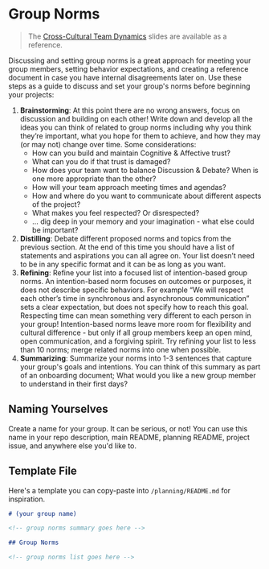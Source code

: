 # Group Norms

> The [Cross-Cultural Team Dynamics](https://docs.google.com/presentation/d/1IbHkR37KBSACvWiMLX41juLqrcV4OxTrARSsXKqv1aA/edit?usp=sharing) slides are available as a reference.

Discussing and setting group norms is a great approach for meeting your group members, setting behavior expectations, and creating a reference document in case you have internal disagreements later on.  Use these steps as a guide to discuss and set your group's norms before beginning your projects:

1. **Brainstorming**: At this point there are no wrong answers, focus on discussion and building on each other! Write down and develop all the ideas you can think of related to group norms including why you think they’re important, what you hope for them to achieve, and how they may (or may not) change over time. Some considerations:
   - How can you build and maintain Cognitive & Affective trust?
   - What can you do if that trust is damaged?
   - How does your team want to balance Discussion & Debate? When is one more appropriate than the other?
   - How will your team approach meeting times and agendas?
   - How and where do you want to communicate about different aspects of the project?
   - What makes you feel respected? Or disrespected?
   - … dig deep in your memory and your imagination - what else could be important?
2. **Distilling**: Debate different proposed norms and topics from the previous section. At the end of this time you should have a list of statements and aspirations you can all agree on. Your list doesn’t need to be in any specific format and it can be as long as you want.
3. **Refining**: Refine your list into a focused list of intention-based group norms.
   An intention-based norm focuses on outcomes or purposes, it does not describe specific behaviors. For example “We will respect each other’s time in synchronous and asynchronous communication” sets a clear expectation, but does not specify how to reach this goal. Respecting time can mean something very different to each person in your group! Intention-based norms leave more room for flexibility and cultural difference - but only if all group members keep an open mind, open communication, and a forgiving spirit. Try refining your list to less than 10 norms; merge related norms into one when possible.
4. **Summarizing**: Summarize your norms into 1-3 sentences that capture your group's goals and intentions. You can think of this summary as part of an onboarding document; What would you like a new group member to understand in their first days?

## Naming Yourselves

Create a name for your group. It can be serious, or not! You can use this name in your repo description, main README, planning README, project issue, and anywhere else you'd like to.

## Template File

Here's a template you can copy-paste into `/planning/README.md` for inspiration.

```markdown
# (your group name)

<!-- group norms summary goes here -->

## Group Norms

<!-- group norms list goes here -->
```
